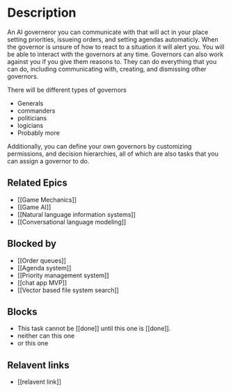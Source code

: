 # Description

An AI governeror you can communicate with that will act in your place setting priorities, issueing orders, and setting agendas automaticly. When the governor is unsure of how to react to a situation it will alert you. You will be able to interact with the governors at any time.
Governors can also work against you if you give them reasons to. They can do everything that you can do, including communicating with, creating, and dismissing other governors.

There will be different types of governors
- Generals
- commanders
- politicians
- logicians
- Probably more

Additionally, you can define your own governors by customizing permissions, and decision hierarchies, all of which are also tasks that you can assign a governor to do.

## Related Epics
- [[Game Mechanics]]
- [[Game AI]]
- [[Natural language information systems]]
- [[Conversational language modeling]]

## Blocked by 

- [[Order queues]]
- [[Agenda system]]
- [[Priority management system]]
- [[chat app MVP]]
- [[Vector based file system search]]


## Blocks

- This task cannot be [[done]] until this one is [[done]].
- neither can this one
- or this one

## Relavent links

- [[relavent link]]